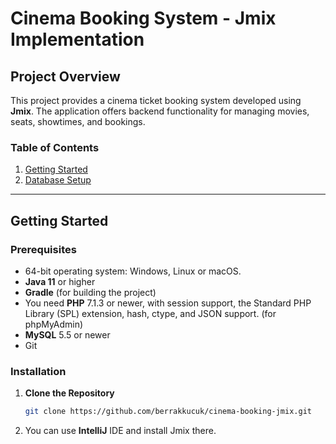 # Cinema Booking System - Jmix Implementation

## Project Overview
This project provides a cinema ticket booking system developed using **Jmix**. 
The application offers backend functionality for managing movies, seats, showtimes, and bookings.

### Table of Contents
1. [Getting Started](#getting-started)
3. [Database Setup](#database-setup)

---

## Getting Started

### Prerequisites
- 64-bit operating system: Windows, Linux or macOS.
-  **Java 11** or higher
- **Gradle** (for building the project)
- You need **PHP** 7.1.3 or newer, with session support, the Standard PHP Library (SPL) extension, hash, ctype, and JSON support. (for phpMyAdmin)
- **MySQL** 5.5 or newer
- Git

### Installation

1. **Clone the Repository**
    ```bash
   git clone https://github.com/berrakkucuk/cinema-booking-jmix.git
2. You can use **IntelliJ** IDE and install Jmix there.
